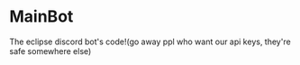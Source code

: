 # MainBot
The eclipse discord bot's code!(go away ppl who want our api keys, they're safe somewhere else)
